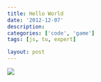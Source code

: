 ```yaml
---
title: Hello World
date: '2012-12-07'
description:
categories: ['code', 'game']
tags: [js, tu, expert]

layout: post
---
```


<img src="{{ urls.media }}/2012_03_07_1.jpg"/>